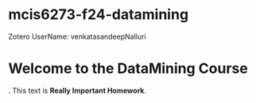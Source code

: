 # mcis6273-f24-datamining
Zotero UserName: venkatasandeepNalluri
<h1>Welcome to the DataMining Course </h1>.
This text is  <strong>Really Important Homework</strong>.
